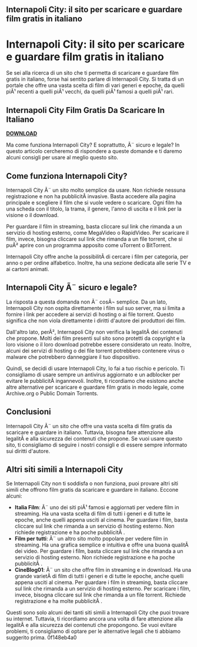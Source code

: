 ## Internapoli City: il sito per scaricare e guardare film gratis in italiano

  
# Internapoli City: il sito per scaricare e guardare film gratis in italiano
 
Se sei alla ricerca di un sito che ti permetta di scaricare e guardare film gratis in italiano, forse hai sentito parlare di Internapoli City. Si tratta di un portale che offre una vasta scelta di film di vari generi e epoche, da quelli piÃ¹ recenti a quelli piÃ¹ vecchi, da quelli piÃ¹ famosi a quelli piÃ¹ rari.
 
## Internapoli City Film Gratis Da Scaricare In Italiano


[**DOWNLOAD**](https://www.google.com/url?q=https%3A%2F%2Furluso.com%2F2tKTXL&sa=D&sntz=1&usg=AOvVaw0icr7CiXFsgwsJQms-WeRj)

 
Ma come funziona Internapoli City? E soprattutto, Ã¨ sicuro e legale? In questo articolo cercheremo di rispondere a queste domande e ti daremo alcuni consigli per usare al meglio questo sito.
 
## Come funziona Internapoli City?
 
Internapoli City Ã¨ un sito molto semplice da usare. Non richiede nessuna registrazione e non ha pubblicitÃ  invasive. Basta accedere alla pagina principale e scegliere il film che si vuole vedere o scaricare. Ogni film ha una scheda con il titolo, la trama, il genere, l'anno di uscita e il link per la visione o il download.
 
Per guardare il film in streaming, basta cliccare sul link che rimanda a un servizio di hosting esterno, come MegaVideo o RapidVideo. Per scaricare il film, invece, bisogna cliccare sul link che rimanda a un file torrent, che si puÃ² aprire con un programma apposito come uTorrent o BitTorrent.
 
Internapoli City offre anche la possibilitÃ  di cercare i film per categoria, per anno o per ordine alfabetico. Inoltre, ha una sezione dedicata alle serie TV e ai cartoni animati.
 
## Internapoli City Ã¨ sicuro e legale?
 
La risposta a questa domanda non Ã¨ cosÃ¬ semplice. Da un lato, Internapoli City non ospita direttamente i film sul suo server, ma si limita a fornire i link per accedere ai servizi di hosting o ai file torrent. Questo significa che non viola direttamente i diritti d'autore dei produttori dei film.
 
Dall'altro lato, perÃ², Internapoli City non verifica la legalitÃ  dei contenuti che propone. Molti dei film presenti sul sito sono protetti da copyright e la loro visione o il loro download potrebbe essere considerato un reato. Inoltre, alcuni dei servizi di hosting o dei file torrent potrebbero contenere virus o malware che potrebbero danneggiare il tuo dispositivo.
 
Quindi, se decidi di usare Internapoli City, lo fai a tuo rischio e pericolo. Ti consigliamo di usare sempre un antivirus aggiornato e un adblocker per evitare le pubblicitÃ  ingannevoli. Inoltre, ti ricordiamo che esistono anche altre alternative per scaricare e guardare film gratis in modo legale, come Archive.org o Public Domain Torrents.
 
## Conclusioni
 
Internapoli City Ã¨ un sito che offre una vasta scelta di film gratis da scaricare e guardare in italiano. Tuttavia, bisogna fare attenzione alla legalitÃ  e alla sicurezza dei contenuti che propone. Se vuoi usare questo sito, ti consigliamo di seguire i nostri consigli e di essere sempre informato sui diritti d'autore.
  
## Altri siti simili a Internapoli City
 
Se Internapoli City non ti soddisfa o non funziona, puoi provare altri siti simili che offrono film gratis da scaricare e guardare in italiano. Eccone alcuni:
 
- **Italia Film**: Ã¨ uno dei siti piÃ¹ famosi e aggiornati per vedere film in streaming. Ha una vasta scelta di film di tutti i generi e di tutte le epoche, anche quelli appena usciti al cinema. Per guardare i film, basta cliccare sul link che rimanda a un servizio di hosting esterno. Non richiede registrazione e ha poche pubblicitÃ .
- **Film per tutti**: Ã¨ un altro sito molto popolare per vedere film in streaming. Ha una grafica semplice e intuitiva e offre una buona qualitÃ  dei video. Per guardare i film, basta cliccare sul link che rimanda a un servizio di hosting esterno. Non richiede registrazione e ha poche pubblicitÃ .
- **CineBlog01**: Ã¨ un sito che offre film in streaming e in download. Ha una grande varietÃ  di film di tutti i generi e di tutte le epoche, anche quelli appena usciti al cinema. Per guardare i film in streaming, basta cliccare sul link che rimanda a un servizio di hosting esterno. Per scaricare i film, invece, bisogna cliccare sul link che rimanda a un file torrent. Richiede registrazione e ha molte pubblicitÃ .

Questi sono solo alcuni dei tanti siti simili a Internapoli City che puoi trovare su internet. Tuttavia, ti ricordiamo ancora una volta di fare attenzione alla legalitÃ  e alla sicurezza dei contenuti che propongono. Se vuoi evitare problemi, ti consigliamo di optare per le alternative legali che ti abbiamo suggerito prima.
 0f148eb4a0
